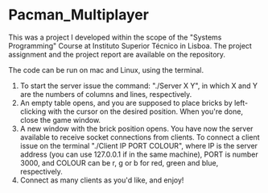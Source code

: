 # Pacman_Multiplayer
This was a project I developed within the scope of the "Systems Programming" Course at Instituto Superior Técnico in Lisboa. The project assignment and the project report are available on the repository.

The code can be run on mac and Linux, using the terminal. 

1) To start the server issue the command: "./Server X Y", in which X and Y are the numbers of columns and lines, respectively.
2) An empty table opens, and you are supposed to place bricks by left-clicking with the cursor on the desired position. When you're done, close the game window.
3) A new window with the brick position opens. You have now the server available to receive socket connections from clients. To connect a client issue on the terminal "./Client IP PORT COLOUR", where IP is the server address (you can use 127.0.0.1 if in the same machine), PORT is number 3000, and COLOUR can be r, g or b for red, green and blue, respectively.
4) Connect as many clients as you'd like, and enjoy!

